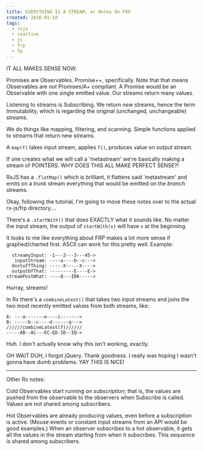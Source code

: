 ```yaml
---
title: EVERYTHING IS A STREAM, or Notes On FRP
created: 2016-01-18
tags:
  - rxjs
  - reactive
  - js
  - frp
  - fp
---
```


IT ALL MAKES SENSE NOW.

Promises are Observables. Promise++, specifically. Note that that means Observables are _not_ Promises/A+ compliant. A Promise would be an Observable with one single emitted value. Our streams return many values.

Listening to streams is Subscribing. We return _new_ streams, hence the term Immutability, which is regarding the original (unchanged, unchangeable) streams.

We do things like mapping, filtering, and scanning. Simple functions applied to streams that return new streams.

A `map(f)` takes input stream, applies `f()`, produces value on output stream.

If one creates what we will call a 'metastream' we're basically making a stream of POINTERS. WHY DOES THIS ALL MAKE PERFECT SENSE?!

RxJS has a `.flatMap()` which is brilliant, it flattens said 'metastream' and emits on a _trunk_ stream everything that would be emitted on the _branch_ streams.

Okay, following the tutorial, I'm going to move these notes over to the actual rx-js/frp directory....

There's a `.startWith()` that does EXACTLY what it sounds like. No matter the input stream, the output of `startWith(x)` will have `x` at the beginning.

It looks to me like everything about FRP makes a lot more sense if graphed/charted first. ASCII can work for this pretty well. Example:

      streamyInput: -1---2---3---45->
       inputStream: ----a----b--c--->
      dostuffThing: -----X-----X---->
      outputOfThat: ---------E----E->
    streamPostWhat: ----Q---IDK----->

Hurray, streams!

In Rx there's a `combineLatest()` that takes two input streams and joins the two most recently emitted values from both streams, like:

    A: ---a-------e----i------->
    B: -----b--c----d------q--->
    //////combineLatest(f)//////
    -----AB--AC---EC-ED-ID--IQ->

Huh. I don't actually know why this isn't working, exactly.

OH WAIT DUH, I forgot jQuery. Thank goodness. I really was hoping I wasn't gonna have dumb problems. YAY THIS IS NICE!

--------

Other Rx notes:

Cold Observables start running _on subscription_; that is, the values are pushed from the observable to the observers when Subscribe is called. Values are not shared among subscribers.

Hot Observables are already producing values, even before a subscription is active. (Mouse events or constant input streams from an API would be good examples.) When an observer subscribes to a hot observable, it gets all the values in the stream starting from when it subscribes. This sequence is shared among subscribers.
